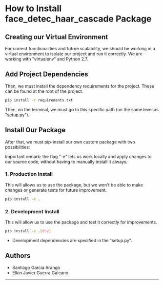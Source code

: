 # How to Install face_detec_haar_cascade Package

## Creating our Virtual Environment

For correct functionalities and future scalability, we should be working in a virtual environment to isolate our project and run it correctly. We are working with "virtualenv" and Python 2.7.

## Add Project Dependencies

Then, we must install the dependency requirements for the project. These can be found at the root of the project.

```bash
pip install -r requirements.txt
```

Then, on the terminal, we must go to this specific path (on the same level as "setup.py").

## Install Our Package

After that, we must pip-install our own custom package with two possibilities:

Important remark: the flag "-e" lets us work locally and apply changes to our source code, without having to manually install it always.

### 1. Production Install

This will allows us to use the package, but we won't be able to make changes or generate tests for future improvement.

```bash
pip install -e .
```

### 2. Development Install

This will allow us to use the package and test it correctly for improvements.

```bash
pip install -e .[dev]
```

- Development dependencies are specified in the "setup.py".

## Authors

- Santiago Garcia Arango
- Elkin Javier Guerra Galeano

---